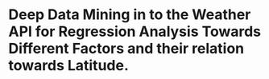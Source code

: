 # Deep Data Mining in to the Weather API for Regression Analysis Towards Different Factors and their relation towards Latitude.
